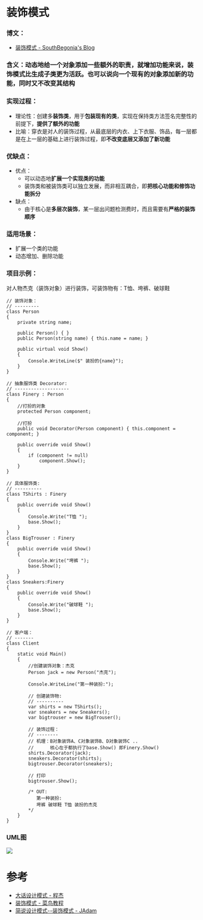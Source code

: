 # 装饰模式

### 博文：
- [装饰模式 - SouthBegonia's Blog](https://www.cnblogs.com/SouthBegonia/p/11995638.html)

### 含义：动态地给一个对象添加一些额外的职责，就增加功能来说，装饰模式比生成子类更为活跃。也可以说向一个现有的对象添加新的功能，同时又不改变其结构

### 实现过程：
- 理论性：创建多**装饰类**，用于**包装现有的类**，实现在保持类方法签名完整性的前提下，**提供了额外的功能**
- 比喻：穿衣是对人的装饰过程，从最底层的内衣、上下衣服、饰品，每一层都是在上一层的基础上进行装饰过程，即**不改变底层又添加了新功能**

### 优缺点：
- 优点：
	- 可以动态地**扩展一个实现类的功能**
	- 装饰类和被装饰类可以独立发展，而非相互耦合，即**把核心功能和修饰功能拆分**
- 缺点：
	- 由于核心是**多层次装饰**，某一层出问题检测费时，而且需要有**严格的装饰顺序**

### 适用场景：
- 扩展一个类的功能
- 动态增加、删除功能

### 项目示例：

对人物杰克（装饰对象）进行装饰，可装饰物有：T恤、垮裤、破球鞋
```
// 装饰对象：
// ---------
class Person
{
    private string name;

    public Person() { }
    public Person(string name) { this.name = name; }

    public virtual void Show()
    {
        Console.WriteLine($" 装扮的{name}");
    }
}

// 抽象服饰类 Decorator:
// --------------------
class Finery : Person
{
    //打扮的对象
    protected Person component;

    //打扮
    public void Decorator(Person component) { this.component = component; }

    public override void Show()
    {
        if (component != null)
            component.Show();
    }
}

// 具体服饰类:
// ----------
class TShirts : Finery
{
    public override void Show()
    {
        Console.Write("T恤 ");
        base.Show();
    }
}
class BigTrouser : Finery
{
    public override void Show()
    {
        Console.Write("垮裤 ");
        base.Show();
    }
}
class Sneakers:Finery
{
    public override void Show()
    {
        Console.Write("破球鞋 ");
        base.Show();
    }
}

// 客户端：
// -------
class Client
{
    static void Main()
    {
		//创建装饰对象：杰克
        Person jack = new Person("杰克");

        Console.WriteLine("第一种装扮:");

        // 创建装饰物:
        // ----------
        var shirts = new TShirts();
        var sneakers = new Sneakers();           
        var bigtrouser = new BigTrouser();

        // 装饰过程：
        // --------
        // 机理：B对象装饰A、C对象装饰B、D对象装饰C ..
        //      核心在于都执行了base.Show() 即Finery.Show()
        shirts.Decorator(jack);
        sneakers.Decorator(shirts);
        bigtrouser.Decorator(sneakers);

        // 打印
        bigtrouser.Show();

		/* OUT:
		   第一种装扮:
		   垮裤 破球鞋 T恤 装扮的杰克
		*/
    }
}
```

### UML图

![](https://img2018.cnblogs.com/blog/1688704/201912/1688704-20191206153859615-1816930573.png)

# 参考
- [大话设计模式 - 程杰]()
- [装饰模式 - 菜鸟教程](https://www.runoob.com/design-pattern/observer-pattern.html)
- [简说设计模式--装饰模式 - JAdam](https://www.cnblogs.com/adamjwh/p/9036358.html)